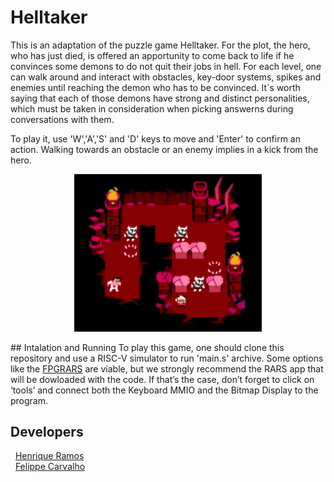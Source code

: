 # Helltaker
 This is an adaptation of the puzzle game Helltaker. For the plot, the hero, who has just died, is offered an apportunity to come back to life if he convinces
 some demons to do not quit their jobs in hell. For each level, one can walk around and interact with obstacles, key-door systems, spikes and enemies until reaching the demon who has to be convinced.
 It`s worth saying that each of those demons have strong and distinct personalities, which must be taken in consideration when picking answerns during conversations with them.

To play it, use 'W','A','S' and 'D' keys to move and 'Enter' to confirm an action. Walking towards an obstacle or an enemy implies in a kick from the hero.
<p align="center">
  <img src="https://github.com/henriqueramosqs/Helltaker/blob/main/helltaker.png?raw=true" width="300"/>
</p>
## Intalation and Running
To play this game, one should clone this repository and use a RISC-V simulator to run 'main.s' archive. Some options like the <a href="https://github.com/LeoRiether/FPGRARS">FPGRARS</a> are viable, but
we strongly recommend the RARS app that will be dowloaded with the code. If that’s the case, don’t forget to click on ‘tools’ and connect both the Keyboard MMIO and the Bitmap Display to the program.

## Developers
   &nbsp; <a href="https://www.linkedin.com/in/henrique-ramos-02b4151b0/">Henrique Ramos</a>
  <br>
   &nbsp; <a href="https://github.com/CarvalhoFelippe">Felippe Carvalho</a>
